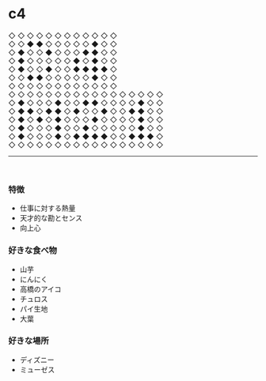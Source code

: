 # c4

◇ ◇ ◇ ◇ ◇ ◇ ◇ ◇ ◇ ◇ ◇ ◇  
◇ ◇ ◆ ◆ ◇ ◇ ◇ ◇ ◇ ◆ ◇ ◇  
◇ ◆ ◇ ◇ ◆ ◇ ◇ ◇ ◆ ◆ ◇ ◇  
◇ ◆ ◇ ◇ ◇ ◇ ◇ ◆ ◇ ◆ ◇ ◇  
◇ ◆ ◇ ◇ ◆ ◇ ◇ ◆ ◆ ◆ ◆ ◇  
◇ ◇ ◆ ◆ ◇ ◇ ◇ ◇ ◇ ◆ ◇ ◇  
◇ ◇ ◇ ◇ ◇ ◇ ◇ ◇ ◇ ◇ ◇ ◇  
◇ ◇ ◇ ◇ ◇ ◇ ◇ ◇ ◇ ◇ ◇ ◇ ◇ ◇ ◇ ◇ ◇  
◇ ◆ ◇ ◇ ◇ ◆ ◇ ◇ ◆ ◆ ◇ ◇ ◇ ◇ ◆ ◇ ◇  
◇ ◆ ◆ ◇ ◆ ◆ ◇ ◆ ◇ ◇ ◆ ◇ ◇ ◆ ◆ ◇ ◇  
◇ ◆ ◇ ◆ ◇ ◆ ◇ ◇ ◇ ◆ ◇ ◇ ◇ ◇ ◆ ◇ ◇  
◇ ◆ ◇ ◇ ◇ ◆ ◇ ◇ ◆ ◇ ◇ ◇ ◇ ◇ ◆ ◇ ◇  
◇ ◆ ◇ ◇ ◇ ◆ ◇ ◆ ◆ ◆ ◆ ◇ ◇ ◆ ◆ ◆ ◇  
◇ ◇ ◇ ◇ ◇ ◇ ◇ ◇ ◇ ◇ ◇ ◇ ◇ ◇ ◇ ◇ ◇  

---
<br>
<!-- NEXT INDENT -->

### 特徴
* 仕事に対する熱量
* 天才的な勘とセンス
* 向上心

### 好きな食べ物
 * 山芋
 * にんにく
 * 高橋のアイコ
 * チュロス
 * パイ生地
 * 大葉

### 好きな場所
 * ディズニー
 * ミューゼス
